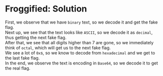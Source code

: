 # Froggified: Solution

First, we observe that we have `binary` text, so we decode it and get the fake flag.  
Next up, we see that the text looks like `ASCII`, so we decode it as `decimal`, thus getting the next fake flag.  
After that, we see that all digits higher than 7 are gone, so we immediately think of `octal`, which will get us to the next fake flag.  
We see a lot of `0x`s, so we know to decode from `hexadecimal` and we get to the last fake flag.  
In the end, we observe the text is encoding in `Base64`, so we decode it to get the real flag.
